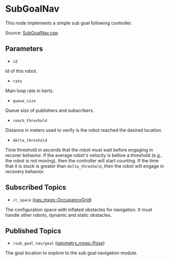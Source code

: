 # SubGoalNav

This node implements a simple sub goal following controller.

Source: [SubGoalNav.cpp](../../src/multirobotexploration/source/navigation/SubGoalNav.cpp)

## Parameters

* ```id```

Id of this robot.

* ```rate```

Main loop rate in hertz.

* ```queue_size```

Queue size of publishers and subscribers.

* ```reach_threshold```

Distance in meters used to verify is the robot reached the desired location.

* ```delta_threshold```

Time threshold in seconds that the robot must wait before engaging in recover behavior. If the average robot's velocity is bellow a threshold (e.g., the robot is not moving), then the controller will start counting. If the time that it is stuck is greater than ```delta_threshold```, then the robot will engage in recovery behavior.

## Subscribed Topics

* ```/c_space``` ([nav_msgs::OccupancyGrid](https://docs.ros.org/en/api/nav_msgs/html/msg/OccupancyGrid.html))

The configuration space with inflated obstacles for navigation. It must handle other robots, dynamic and static obstacles.

## Published Topics

* ```/sub_goal_nav/goal``` ([geometry_msgs::Pose](https://docs.ros.org/en/api/geometry_msgs/html/msg/Pose.html))

The goal location to explore to the sub goal navigation module.

<!-- ## Published Transforms

* ```odom``` -->
